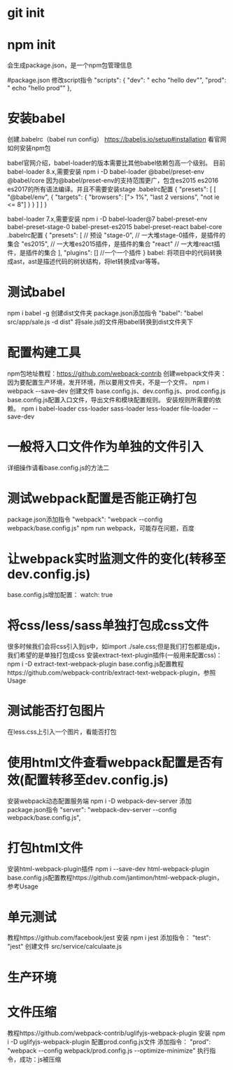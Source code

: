 # git init

# npm init
会生成package.json，是一个npm包管理信息

#package.json
修改script指令
"scripts": {
    "dev": " echo \"hello dev\"",
    "prod": " echo \"hello prod\""
  },

# 安装babel
创建.babelrc（babel run config）
https://babeljs.io/setup#installation
看官网如何安装npm包

babel官网介绍，babel-loader的版本需要比其他babel依赖包高一个级别。
目前babel-loader 8.x,需要安装
npm i -D babel-loader @babel/preset-env @babel/core
因为@babel/preset-env的支持范围更广，包含es2015 es2016 es2017的所有语法编译。并且不需要安装stage
.babelrc配置
{
  "presets": [
    [
      "@babel/env", {
        "targets": {
        "browsers": ["> 1%", "last 2 versions", "not ie <= 8"]
        }
      }
    ]
  ]
}

babel-loader 7.x,需要安装
npm i -D babel-loader@7 babel-preset-env babel-preset-stage-0 babel-preset-es2015 babel-preset-react babel-core
.babelrc配置
{
  "presets": [ // 预设
     "stage-0", // 一大堆stage-0插件，是插件的集合
     "es2015", // 一大堆es2015插件，是插件的集合
     "react" // 一大堆react插件，是插件的集合
  ],
  "plugins": [] //一个一个插件
}
babel: 将项目中的代码转换成ast，ast是描述代码的树状结构，将let转换成var等等。

# 测试babel
npm i babel -g
创建dist文件夹
package.json添加指令
"babel": "babel src/app/sale.js -d dist"
将sale.js的文件用babel转换到dist文件夹下


# 配置构建工具
npm包地址教程：https://github.com/webpack-contrib
创建webpack文件夹：因为要配置生产环境，发开环境，所以要用文件夹，不是一个文件。
npm i webpack --save-dev
创建文件
base.config.js、dev.config.js、prod.config.js
base.config.js配置入口文件，导出文件和模块配置规则。
安装规则所需要的依赖。
npm i babel-loader css-loader sass-loader less-loader file-loader --save-dev

# 一般将入口文件作为单独的文件引入
详细操作请看base.config.js的方法二

# 测试webpack配置是否能正确打包
package.json添加指令
"webpack": "webpack --config webpack/base.config.js"
npm run webpack，可能存在问题，百度

# 让webpack实时监测文件的变化(转移至dev.config.js)
base.config.js增加配置：
watch: true

# 将css/less/sass单独打包成css文件
很多时候我们会将css引入到js中，如import ./sale.css;但是我们打包都是成js，我们希望的是单独打包成css
安装extract-text-plugin插件(一般用来配置css)：npm i -D extract-text-webpack-plugin
base.config.js配置教程https://github.com/webpack-contrib/extract-text-webpack-plugin，参照Usage

# 测试能否打包图片
在less.css上引入一个图片，看能否打包

# 使用html文件查看webpack配置是否有效(配置转移至dev.config.js)
安装webpack动态配置服务端
npm i -D webpack-dev-server
添加package.json指令
"server": "webpack-dev-server --config webpack/base.config.js",

# 打包html文件
安装html-webpack-plugin插件
npm i --save-dev html-webpack-plugin
base.config.js配置教程https://github.com/jantimon/html-webpack-plugin，参考Usage

# 单元测试
教程https://github.com/facebook/jest
安装
npm i jest
添加指令：
"test": "jest"
创建文件
src/service/calculaate.js

# 生产环境

# 文件压缩
教程https://github.com/webpack-contrib/uglifyjs-webpack-plugin
安装
npm i -D uglifyjs-webpack-plugin
配置prod.config.js文件
添加指令：
"prod": "webpack --config webpack/prod.config.js --optimize-minimize"
执行指令，成功：js被压缩
